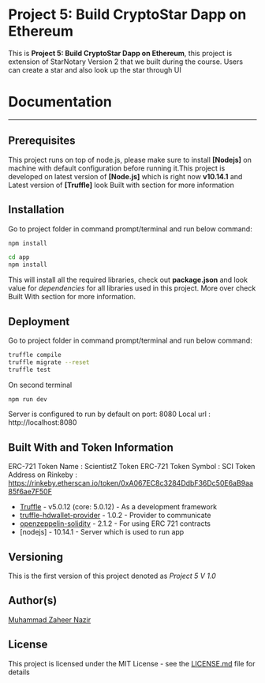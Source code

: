 # Project 5: Build CryptoStar Dapp on Ethereum

This is **Project 5: Build CryptoStar Dapp on Ethereum**, this project is extension of StarNotary Version 2 that we built during the course.
Users can create a star and also look up the star through UI

# Documentation
-------------

## Prerequisites

This project runs on top of node.js, please make sure to install **[Nodejs]** on machine with default configuration before running it.This project is developed on latest version of **[Node.js]** which is right now **v10.14.1** and Latest version of **[Truffle]** look Built with section for more information 

## Installation

Go to project folder in command prompt/terminal and run below command:


```sh
npm install
```

```sh
cd app
npm install
```

This will install all the required libraries, check out **package.json** and look value for _dependencies_ for all libraries used in this project. More over check Built With section for more information.

## Deployment

Go to project folder in command prompt/terminal and run below command:


```sh
truffle compile
truffle migrate --reset
truffle test
```
On second terminal 

```sh
npm run dev
```

Server is configured to run by default on port: 8080
Local url : http://localhost:8080


## Built With and Token Information

ERC-721 Token Name : ScientistZ Token
ERC-721 Token Symbol : SCI
Token Address on Rinkeby : https://rinkeby.etherscan.io/token/0xA067EC8c3284DdbF36Dc50E6aB9aa85f6ae7F50F

- [Truffle](https://truffleframework.com/) - v5.0.12 (core: 5.0.12) - As a development framework
- [truffle-hdwallet-provider](https://github.com/trufflesuite/truffle-hdwallet-provider) - 1.0.2 - Provider to communicate
- [openzeppelin-solidity](https://github.com/OpenZeppelin/zeppelin-solidity) - 2.1.2 - For using ERC 721 contracts
- [nodejs] - 10.14.1 - Server which is used to run app
    
## Versioning

This is the first version of this project denoted as _Project 5 V 1.0_

## Author(s)

[Muhammad Zaheer Nazir]

## License

This project is licensed under the MIT License - see the [LICENSE.md](https://github.com/bitcoinjs/bitcoinjs-lib/blob/master/LICENSE) file for details

[Muhammad Zaheer Nazir]: <https://www.linkedin.com/in/muhammad-zaheer-nazir/>



